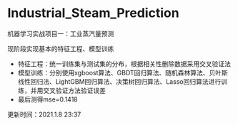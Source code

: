 # Industrial_Steam_Prediction
机器学习实战项目一：工业蒸汽量预测

现阶段实现基本的特征工程、模型训练
* 特征工程：统一训练集与测试集的分布，根据相关性删除数据采用交叉验证法
* 模型训练：分别使用xgboost算法、GBDT回归算法、随机森林算法、贝叶斯线性回归法、LightGBM回归算法、决策树回归算法、Lasso回归算法进行训练，并用交叉验证方法验证误差
* 最后测得mse=0.1418

更新时间：2021.1.8 23:37
